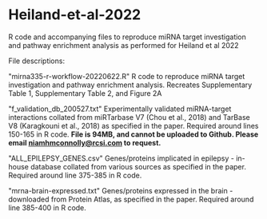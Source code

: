 # Heiland-et-al-2022
R code and accompanying files to reproduce miRNA target investigation and pathway enrichment analysis as performed for Heiland et al 2022

File descriptions:

"mirna335-r-workflow-20220622.R" 
R code to reproduce miRNA target investigation and pathway enrichment analysis. Recreates Supplementary Table 1, Supplementary Table 2, and Figure 2A


"f_validation_db_200527.txt" 
Experimentally validated miRNA-target interactions collated from miRTarbase V7 (Chou et al., 2018) and TarBase V8 (Karagkouni et al., 2018) as specified in the paper. Required around lines 150-165 in R code. 
**File is 94MB, and cannot be uploaded to Github. Please email niamhmconnolly@rcsi.com to request.**


"ALL_EPILEPSY_GENES.csv" 
Genes/proteins implicated in epilepsy - in-house database collated from various sources as specified in the paper. Required around line 375-385 in R code.


"mrna-brain-expressed.txt" 
Genes/proteins expressed in the brain - downloaded from Protein Atlas, as specified in the paper. Required around line 385-400 in R code.

